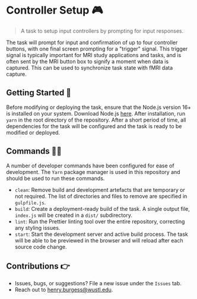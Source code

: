 # Controller Setup 🎮

> A task to setup input controllers by prompting for input responses.

The task will prompt for input and confirmation of up to four controller buttons, with one final screen prompting for a "trigger" signal. This trigger signal is typically important for MRI study applications and tasks, and is often sent by the MRI button box to signify a moment when data is captured. This can be used to synchronize task state with fMRI data capture.

## Getting Started 🚦

Before modifying or deploying the task, ensure that the Node.js version 16+ is installed on your system. Download Node.js [here](https://nodejs.org/en/). After installation, run `yarn` in the root directory of the repository. After a short period of time, all dependencies for the task will be configured and the task is ready to be modified or deployed.

## Commands 👨‍💻

A number of developer commands have been configured for ease of development. The `Yarn` package manager is used in this repository and should be used to run these commands.

- `clean`: Remove build and development artefacts that are temporary or not required. The list of directories and files to remove are specified in `gulpfile.js`.
- `build`: Create a deployment-ready build of the task. A single output file, `index.js` will be created in a `dist/` subdirectory.
- `lint`: Run the Prettier linting tool over the entire repository, correcting any styling issues.
- `start`: Start the development server and active build process. The task will be able to be previewed in the browser and will reload after each source code change.

## Contributions 👉

- Issues, bugs, or suggestions? File a new issue under the `Issues` tab.
- Reach out to [henry.burgess@wustl.edu](mailto:henry.burgess@wustl.edu).
